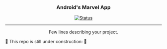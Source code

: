 <p align="center">

<h3 align="center">Android's Marvel App </h3>

<div align="center">

[![Status](https://img.shields.io/badge/status-active-success.svg)]()

</div>

---

<p align="center"> Few lines describing your project.
    <br> 
</p>


🚧 This repo is still under construction: 🚧

<br>

